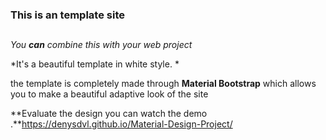 ### This is an  template site  <h2>
        
_You **can** combine this with your web project_

*It's a beautiful template in white style. *

the template is completely made through **Material Bootstrap**
which allows you to make a beautiful adaptive look of the site  

**Evaluate the design you can watch the demo .**https://denysdvl.github.io/Material-Design-Project/
